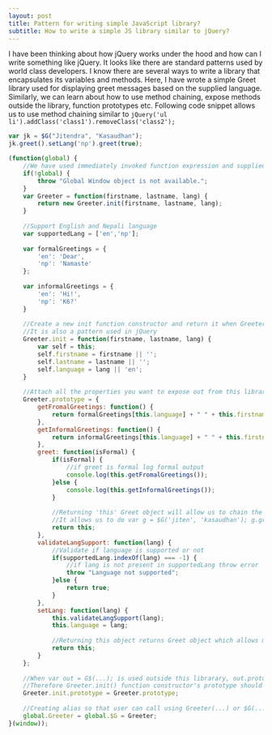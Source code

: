 ```yaml
---
layout: post
title: Pattern for writing simple JavaScript library? 
subtitle: How to write a simple JS library similar to jQuery?
---
```


I have been thinking about how jQuery works under the hood and how can I write something like jQuery. It looks like there
are standard patterns used by world class developers. I know there are several ways to write a library that encapsulates its variables
and methods. Here, I have wrote a simple Greet library used for displaying greet messages based on the supplied language. Similarly, we can learn about how to use method chaining, expose methods outside the library, function prototypes etc.
Following code snippet allows us to use method chaining similar to `jQuery('ul li').addClass('class1').removeClass('class2');`

```javascript
var jk = $G("Jitendra", "Kasaudhan");
jk.greet().setLang('np').greet(true);
```


```javascript
(function(global) {
    //We have used immediately invoked function expression and supplied window as a global object
    if(!global) {
        throw "Global Window object is not available.";
    }
    var Greeter = function(firstname, lastname, lang) {
        return new Greeter.init(firstname, lastname, lang);
    }
    
    //Support English and Nepali language
    var supportedLang = ['en','np'];
    
    var formalGreetings = {
        'en': 'Dear',
        'np': 'Namaste'
    };
    
    var informalGreetings = {
        'en': 'Hi!',
        'np': 'K6?'
    }
    
    //Create a new init function constructor and return it when Greeter method is called.
    //It is also a pattern used in jQuery
    Greeter.init = function(firstname, lastname, lang) {
        var self = this;
        self.firstname = firstname || '';
        self.lastname = lastname || '';
        self.language = lang || 'en';
    }
    
    //Attach all the properties you want to expose out from this library to the users.
    Greeter.prototype = {
        getFromalGreetings: function() {
            return formalGreetings[this.language] + " " + this.firstname + " " + this.lastname;
        },
        getInformalGreetings: function() {
            return informalGreetings[this.language] + " " + this.firstname;
        },
        greet: function(isFormal) {
            if(isFormal) {
                //if greet is formal log formal output
                console.log(this.getFromalGreetings());
            }else {
                console.log(this.getInformalGreetings());
            }    
            
            //Returning 'this' Greet object will allow us to chain the methods. This is also a pattern used in jQuery.
            //It allows us to do var g = $G('jiten', 'kasaudhan'); g.greet().setLang('np');
            return this;
        },
        validateLangSupport: function(lang) {
            //Validate if language is supported or not
            if(supportedLang.indexOf(lang) === -1) {
                //if lang is not present in supportedLang throw error
                throw "Language not supported";
            }else {
                return true;
            }
        },
        setLang: function(lang) {
            this.validateLangSupport(lang);
            this.language = lang;
            
            //Returning this object returns Greet object which allows method chaining
            return this;
        }
    };
    
    //When var out = G$(...); is used outside this librarary, out.prototype should be able to access all the properties of Greeter.
    //Therefore Greeter.init() function constructor's prototype should point to Greeter prototype.
    Greeter.init.prototype = Greeter.prototype;
    
    //Creating alias so that user can call using Greeter(...) or $G(...)
    global.Greeter = global.$G = Greeter;
}(window));
```
